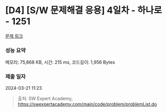 # [D4] [S/W 문제해결 응용] 4일차 - 하나로 - 1251 

[문제 링크](https://swexpertacademy.com/main/code/problem/problemDetail.do?contestProbId=AV15StKqAQkCFAYD) 

### 성능 요약

메모리: 75,868 KB, 시간: 215 ms, 코드길이: 1,956 Bytes

### 제출 일자

2024-03-21 11:23



> 출처: SW Expert Academy, https://swexpertacademy.com/main/code/problem/problemList.do